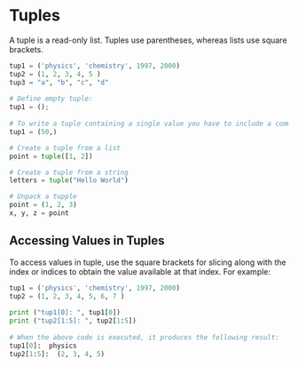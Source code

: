 # Tuples
A tuple is a read-only list. Tuples use parentheses, whereas lists use square brackets.
```python
tup1 = ('physics', 'chemistry', 1997, 2000)
tup2 = (1, 2, 3, 4, 5 )
tup3 = "a", "b", "c", "d"
 
# Define empty tuple:
tup1 = ();
 
# To write a tuple containing a single value you have to include a comma, even though there is only one value:
tup1 = (50,)

# Create a tuple from a list
point = tuple([1, 2])

# Create a tuple from a string
letters = tuple("Hello World")

# Unpack a tupple
point = (1, 2, 3)
x, y, z = point
```

## Accessing Values in Tuples
To access values in tuple, use the square brackets for slicing along with the index or indices to obtain the value available at that index. For example:

```python
tup1 = ('physics', 'chemistry', 1997, 2000)
tup2 = (1, 2, 3, 4, 5, 6, 7 )
 
print ("tup1[0]: ", tup1[0])
print ("tup2[1:5]: ", tup2[1:5])
 
# When the above code is executed, it produces the following result:
tup1[0]:  physics
tup2[1:5]:  (2, 3, 4, 5)
```
